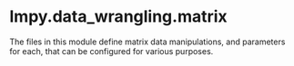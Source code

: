 # lmpy.data_wrangling.matrix

The files in this module define matrix data manipulations, and parameters for each,
that can be configured for various purposes.
